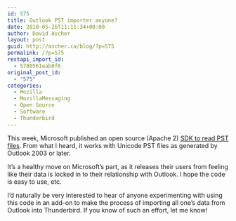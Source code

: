 ```yaml
---
id: 575
title: Outlook PST importer anyone?
date: 2010-05-26T11:11:34+00:00
author: David Ascher
layout: post
guid: http://ascher.ca/blog/?p=575
permalink: /?p=575
restapi_import_id:
  - 5780561eab8f6
original_post_id:
  - "575"
categories:
  - Mozilla
  - MozillaMessaging
  - Open Source
  - Software
  - Thunderbird
---
```

This week, Microsoft published an open source (Apache 2) [SDK to read PST files](http://pstsdk.codeplex.com/). From what I heard, it works with Unicode PST files as generated by Outlook 2003 or later.

It&#8217;s a healthy move on Microsoft&#8217;s part, as it releases their users from feeling like their data is locked in to their relationship with Outlook. I hope the code is easy to use, etc.

I&#8217;d naturally be very interested to hear of anyone experimenting with using this code in an add-on to make the process of importing all one&#8217;s data from Outlook into Thunderbird. If you know of such an effort, let me know!